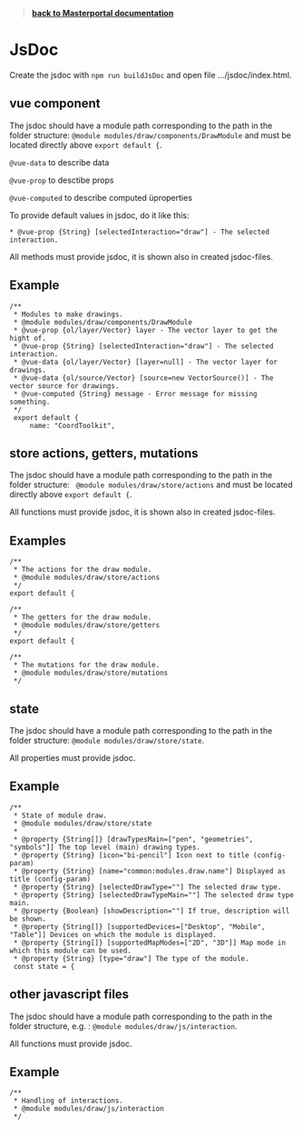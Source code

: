 >**[back to Masterportal documentation](doc.md)**

# JsDoc

Create the jsdoc with ```npm run buildJsDoc``` and open file .../jsdoc/index.html.

## vue component

The jsdoc should have a module path corresponding to the path in the folder structure: ```@module modules/draw/components/DrawModule``` and must be located directly above ```export default {```.

```@vue-data``` to describe data

```@vue-prop``` to desctibe props

```@vue-computed```  to describe computed üproperties

To provide default values in jsdoc, do it like this:
```
* @vue-prop {String} [selectedInteraction="draw"] - The selected interaction.
```

All methods must provide jsdoc, it is shown also in created jsdoc-files.

## Example 

```
/**
 * Modules to make drawings.
 * @module modules/draw/components/DrawModule
 * @vue-prop {ol/layer/Vector} layer - The vector layer to get the hight of.
 * @vue-prop {String} [selectedInteraction="draw"] - The selected interaction.
 * @vue-data {ol/layer/Vector} [layer=null] - The vector layer for drawings.
 * @vue-data {ol/source/Vector} [source=new VectorSource()] - The vector source for drawings.
 * @vue-computed {String} message - Error message for missing something.
 */
 export default {
     name: "CoordToolkit",
```

## store actions, getters, mutations

The jsdoc should have a module path corresponding to the path in the folder structure: ``` @module modules/draw/store/actions``` and must be located directly above ```export default {```.

All functions must provide jsdoc, it is shown also in created jsdoc-files.

## Examples 
```
/**
 * The actions for the draw module.
 * @module modules/draw/store/actions
 */
export default {
```
```
/**
 * The getters for the draw module.
 * @module modules/draw/store/getters
 */
export default {
```

```
/**
 * The mutations for the draw module.
 * @module modules/draw/store/mutations
 */
```

## state

The jsdoc should have a module path corresponding to the path in the folder structure: ```@module modules/draw/store/state```.

All properties must provide jsdoc.

## Example 
```
/**
 * State of module draw.
 * @module modules/draw/store/state
 *
 * @property {String[]} [drawTypesMain=["pen", "geometries", "symbols"]] The top level (main) drawing types.
 * @property {String} [icon="bi-pencil"] Icon next to title (config-param)
 * @property {String} [name="common:modules.draw.name"] Displayed as title (config-param)
 * @property {String} [selectedDrawType=""] The selected draw type.
 * @property {String} [selectedDrawTypeMain=""] The selected draw type main.
 * @property {Boolean} [showDescription=""] If true, description will be shown.
 * @property {String[]} [supportedDevices=["Desktop", "Mobile", "Table"]] Devices on which the module is displayed.
 * @property {String[]} [supportedMapModes=["2D", "3D"]] Map mode in which this module can be used.
 * @property {String} [type="draw"] The type of the module.
 const state = {
```

## other javascript files

The jsdoc should have a module path corresponding to the path in the folder structure, e.g. : ```@module modules/draw/js/interaction```.

All functions must provide jsdoc.

## Example 
```
/**
 * Handling of interactions.
 * @module modules/draw/js/interaction
 */
```
